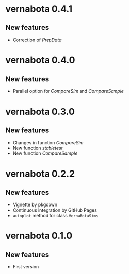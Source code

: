 # vernabota 0.4.1

## New features

* Correction of *PrepData*


# vernabota 0.4.0

## New features

* Parallel option for *CompareSim* and *CompareSample*


# vernabota 0.3.0

## New features

* Changes in function *CompareSim*
* New function *stabletest*
* New function *CompareSample*


# vernabota 0.2.2

## New features

* Vignette by pkgdown
* Continuous integration by GitHub Pages
* `autoplot` method for class `VernaBotaSims`


# vernabota 0.1.0

## New features

* First version
